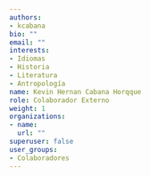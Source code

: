 ```yaml
---
authors:
- kcabana
bio: ""
email: ""
interests:
- Idiomas
- Historia
- Literatura
- Antropología
name: Kevin Hernan Cabana Horqque
role: Colaborador Externo
weight: 1
organizations:
- name: 
  url: ""
superuser: false
user_groups:
- Colaboradores
---
```

